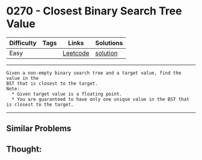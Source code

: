 # 0270 - Closest Binary Search Tree Value

Difficulty  | Tags | Links | Solutions
----------- | ---- | ----- | -----
Easy |  | [Leetcode](https://leetcode.com/problems/closest-binary-search-tree-value) | [solution](https://leetcode.com/problems/closest-binary-search-tree-value/solution/)


-----------

```
Given a non-empty binary search tree and a target value, find the value in the
BST that is closest to the target.
Note:
  * Given target value is a floating point.
  * You are guaranteed to have only one unique value in the BST that is closest to the target.
```

-----------


## Similar Problems




## Thought:

